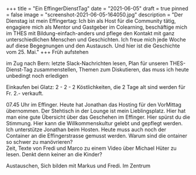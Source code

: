 +++
title = "Ein EffingerDienstTag"
date = "2021-06-05"
draft = true
pinned = false
image = "screenshot-2021-06-05-164050.jpg"
description = "Der Dienstag ist mein Effingertag: Ich bin als Host für die Community tätig, engagiere mich als Mentor und Gastgeber im Colearning, beschäftige mich im THES mit Bildung-einfach-anders und pflege den Kontakt mit ganz unterschiedlichen Menschen und Geschichten. Ich freue mich jede Woche auf diese Begegnungen und den Austausch. Und hier ist die Geschichte vom 25. Mai."
+++
Früh aufstehen

im Zug nach Bern: letzte Slack-Nachrichten lesen, Plan für unseren THES-Dienst-Tag zusammenstellen, Themen zum Diskutieren, das muss ich heute unbedingt noch erledigen

Einkaufen bei Glatz: 2 - 2 - 2 Köstlichkeiten, die 2 Tage alt sind werden für Fr. 2.- verkauft.

07.45 Uhr im Effinger. Heute hat Jonathan das Hosting für den VorMittag übernommen. Der Stehtisch in der Lounge ist mein Lieblingsplatz. Hier hat man eine gute Übersicht über das Geschehen im Effinger. Hier spürst du die Stimmung. Hier kann die Willkommenskultur gelebt und gepflegt werden. \
Ich unterstütze Jonathan beim Hosten. Heute muss auch noch der Container an die Effingerstrasse gemusst werden. Warum sind die  ontainer so schwer zu manövrieren? \
Zeit, Texte von Fredi und Marco zu einem Video über Michael Hüter zu lesen. Denkt denn keiner an die Kinder?

Austauschen, Sich bilden mit Markus und Fredi. Im Zentrum